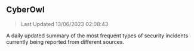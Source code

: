 ## CyberOwl 
> Last Updated 13/06/2023 02:08:43 


A daily updated summary of the most frequent types of security incidents currently being reported from different sources.

